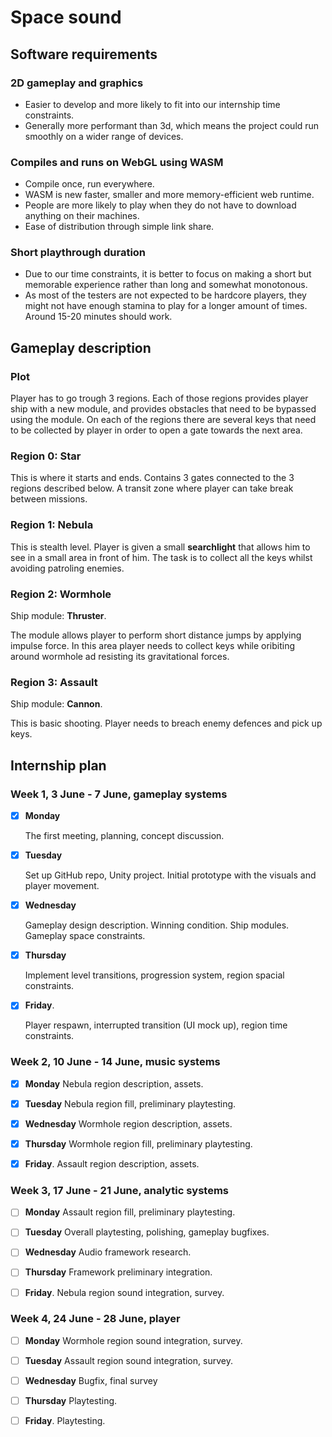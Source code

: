 # Space sound

## Software requirements

### 2D gameplay and graphics

- Easier to develop and more likely to fit into our internship time constraints.
- Generally more performant than 3d, which means the project could run smoothly on a wider range of devices.

### Compiles and runs on WebGL using WASM

- Compile once, run everywhere.
- WASM is new faster, smaller and more memory-efficient web runtime.
- People are more likely to play when they do not have to download anything on their machines.
- Ease of distribution through simple link share.

### Short playthrough duration

- Due to our time constraints, it is better to focus on making a short but memorable experience rather than long and somewhat monotonous.
- As most of the testers are not expected to be hardcore players, they might not have enough stamina to play for a longer amount of times. Around 15-20 minutes should work.

## Gameplay description

### Plot

Player has to go trough 3 regions. Each of those regions provides player ship with a new module, and provides obstacles that need to be bypassed using the module. On each of the regions there are several keys that need to be collected by player in order to open a gate towards the next area.

### Region 0: Star

This is where it starts and ends. Contains 3 gates connected to the 3 regions described below. A transit zone where player can take break between missions.

### Region 1: Nebula

This is stealth level. Player is given a small **searchlight** that allows him to see in a small area in front of him. The task is to collect all the keys whilst avoiding patroling enemies.

### Region 2: Wormhole

Ship module: **Thruster**.

The module allows player to perform short distance jumps by applying impulse force. In this area player needs to collect keys while oribiting around wormhole ad resisting its gravitational forces.

### Region 3: Assault

Ship module: **Cannon**.

This is basic shooting. Player needs to breach enemy defences and pick up keys.

## Internship plan

### Week 1, 3 June - 7 June, gameplay systems

- [x] **Monday**
  
  The first meeting, planning, concept discussion.

- [x] **Tuesday**

  Set up GitHub repo, Unity project. Initial prototype with the visuals and player movement.

- [x] **Wednesday**
  
  Gameplay design description. Winning condition. Ship modules. Gameplay space constraints.

- [x] **Thursday**
  
  Implement level transitions, progression system, region spacial constraints.

- [x] **Friday**.
  
  Player respawn, interrupted transition (UI mock up), region time constraints.

### Week 2, 10 June - 14 June, music systems

- [x] **Monday**
  Nebula region description, assets.

- [x] **Tuesday**
  Nebula region fill, preliminary playtesting.

- [x] **Wednesday**
  Wormhole region description, assets.

- [x] **Thursday**
  Wormhole region fill, preliminary playtesting.

- [x] **Friday**.
  Assault region description, assets.

### Week 3, 17 June - 21 June, analytic systems

- [ ] **Monday**
  Assault region fill, preliminary playtesting.

- [ ] **Tuesday**
  Overall playtesting, polishing, gameplay bugfixes.

- [ ] **Wednesday**
  Audio framework research.

- [ ] **Thursday**
  Framework preliminary integration.

- [ ] **Friday**.
  Nebula region sound integration, survey.

### Week 4, 24 June - 28 June, player

- [ ] **Monday**
  Wormhole region sound integration, survey.

- [ ] **Tuesday**
  Assault region sound integration, survey.

- [ ] **Wednesday**
  Bugfix, final survey

- [ ] **Thursday**
  Playtesting.

- [ ] **Friday**.
  Playtesting.
